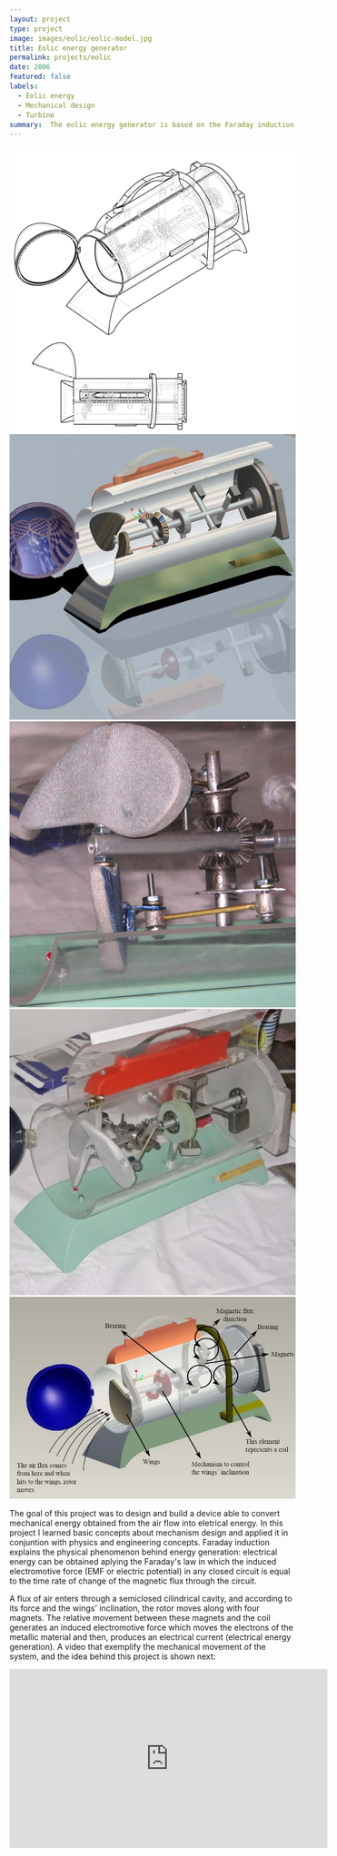 ```yaml
---
layout: project
type: project
image: images/eolic/eolic-model.jpg
title: Eolic energy generator
permalink: projects/eolic
date: 2006
featured: false
labels:
  - Eolic energy
  - Mechanical design
  - Turbine
summary:  The eolic energy generator is based on the Faraday induction principle and includes a customized circuit board to receive and transform the AC energy coming from the induction sources to DC energy.
---
```


<div class="ui small rounded images">
  <img class="ui image" src="../images/eolic/eolic-explosion.jpg">
  <img class="ui image" src="../images/eolic/eolic-model.jpg">
  <img class="ui image" src="../images/eolic/eolic-mechanism.jpg">
  <img class="ui image" src="../images/eolic/eolic-real.jpg">
</div>

<img class="ui medium right floated rounded image" src="../images/eolic/eolic-diagram.jpg">

The goal of this project was to design and build a device able to convert mechanical energy obtained from the air flow into eletrical energy. In this project I learned basic concepts about mechanism design and applied it in conjuntion with physics and engineering concepts. Faraday induction explains the physical phenomenon behind energy generation: electrical energy can be obtained aplying the Faraday's law in which the induced electromotive force (EMF or electric potential) in any closed circuit is equal to the time rate of change of the magnetic flux through the circuit.

A flux of air enters through a semiclosed cilindrical cavity, and according to its force and the wings' inclination, the rotor moves along with four magnets. The relative movement between these magnets and the coil generates an induced electromotive force which moves the electrons of the metallic material and then, produces an electrical current (electrical energy generation). A video that exemplify the mechanical movement of the system, and the idea behind this project is shown next:

<iframe width="560" height="315" src="https://www.youtube.com/embed/--vAqtKbqyM?rel=0&amp;showinfo=0" frameborder="0" allow="autoplay; encrypted-media" allowfullscreen></iframe>